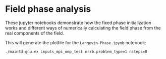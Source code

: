 # Field phase analysis

These jupyter notebooks demonstrate how the fixed phase initialization works
and different ways of numerically calculating the field phase from the real
components of the field.

This will generate the plotfile for the `Langevin-Phase.ipynb` notebook:

```
./main3d.gnu.ex inputs_mpi_omp_test nrrb.problem_type=1 nsteps=0
```
